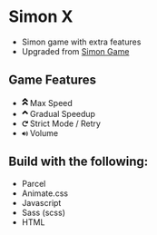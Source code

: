# Simon X
- Simon game with extra features
- Upgraded from [Simon Game](https://github.com/eskaine/simon_game)

## Game Features
- <img src="./fonts/angle-double-up-solid.svg" width="10"> Max Speed
- <img src="./fonts/angle-up-solid.svg" width="10"> Gradual Speedup
- <img src="./fonts/redo-solid.svg" width="10"> Strict Mode / Retry
- <img src="./fonts/volume-up-solid.svg" width="10"> Volume

## Build with the following:
- Parcel
- Animate.css
- Javascript
- Sass (scss)
- HTML
